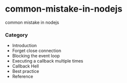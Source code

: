 # common-mistake-in-nodejs
common mistake in nodejs

### Category 
* Introduction
* Forget close connection
* Blocking the event loop
* Executing a callback multiple times
* Callback Hell
* Best practice
* Reference
